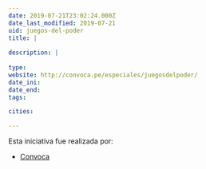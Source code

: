 ```yaml
---
date: 2019-07-21T23:02:24.000Z
date_last_modified: 2019-07-21
uid: juegos-del-poder
title: |
  
description: |
  
type: 
website: http://convoca.pe/especiales/juegosdelpoder/
date_ini: 
date_end: 
tags:

cities: 

---
```


Esta iniciativa fue realizada por:

- [Convoca](/organizaciones/convoca)
